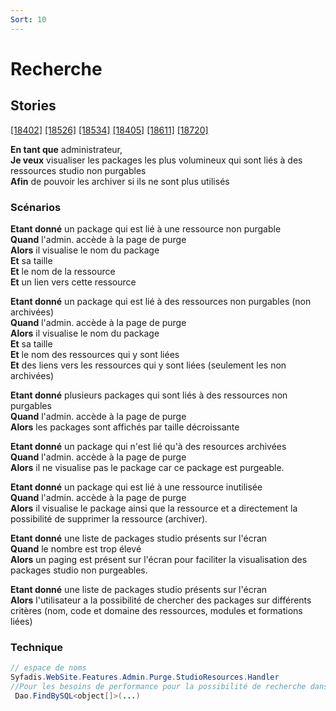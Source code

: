```yaml
---
Sort: 10
---
```

# Recherche

## Stories 
[[18402]](https://redmine.condate.com/issues/18402)
[[18526]](https://redmine.condate.com/issues/18526)
[[18534]](https://redmine.condate.com/issues/18534)
[[18405]](https://redmine.condate.com/issues/18405)
[[18611]](https://redmine.condate.com/issues/18611)
[[18720]](https://redmine.condate.com/issues/18720)

**En tant que** administrateur,<br>
**Je veux** visualiser les packages les plus volumineux qui sont liés à des ressources studio non purgables<br>
**Afin** de pouvoir les archiver si ils ne sont plus utilisés<br>

### Scénarios


**Etant donné** un package qui est lié à une ressource non purgable<br>
**Quand** l'admin. accède à la page de purge<br>
**Alors** il visualise le nom du package<br>
**Et** sa taille<br>
**Et** le nom de la ressource<br>
**Et** un lien vers cette ressource<br>

**Etant donné** un package qui est lié à des ressources non purgables (non archivées)<br>
**Quand** l'admin. accède à la page de purge<br>
**Alors** il visualise le nom du package<br>
**Et** sa taille<br>
**Et** le nom des ressources qui y sont liées <br>
**Et** des liens vers les ressources qui y sont liées (seulement les non archivées)<br>

**Etant donné** plusieurs packages qui sont liés à des ressources non purgables<br>
**Quand** l'admin. accède à la page de purge<br>
**Alors** les packages sont affichés par taille décroissante<br>

**Etant donné** un package qui n'est lié qu'à des resources archivées<br>
**Quand** l'admin. accède à la page de purge<br>
**Alors** il ne visualise pas le package car ce package est purgeable.<br>

**Etant donné** un package qui est lié à une ressource inutilisée <br>
**Quand** l'admin. accède à la page de purge<br>
**Alors** il visualise le package ainsi que la ressource et a directement la possibilité de supprimer la ressource (archiver).<br>

**Etant donné** une liste de packages studio présents sur l'écran<br>
**Quand** le nombre est trop élevé<br>
**Alors** un paging est présent sur l'écran pour faciliter la visualisation des packages studio non purgeables.<br>

**Etant donné** une liste de packages studio présents sur l'écran<br>
**Alors** l'utilisateur a la possibilité de chercher des packages sur différents critères (nom, code et domaine des ressources, modules et formations liées)<br>


### Technique

```java
// espace de noms
Syfadis.WebSite.Features.Admin.Purge.StudioResources.Handler
//Pour les besoins de performance pour la possibilité de recherche dans cette fonctionnalité, l'utilisation d'une requête SQL a été choisie:
 Dao.FindBySQL<object[]>(...)

 
```